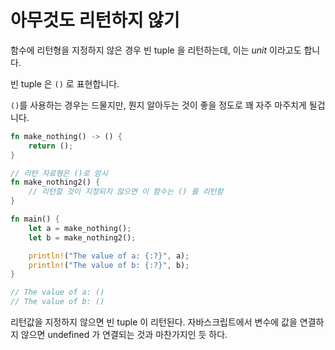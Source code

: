# 아무것도 리턴하지 않기

함수에 리턴형을 지정하지 않은 경우 빈 tuple 을 리턴하는데, 이는 _unit_ 이라고도 합니다.

빈 tuple 은 `()` 로 표현합니다.

`()`를 사용하는 경우는 드물지만, 뭔지 알아두는 것이 좋을 정도로 꽤 자주 마주치게 될겁니다.

```rs
fn make_nothing() -> () {
    return ();
}

// 리턴 자료형은 ()로 암시
fn make_nothing2() {
    // 리턴할 것이 지정되지 않으면 이 함수는 () 를 리턴함
}

fn main() {
    let a = make_nothing();
    let b = make_nothing2();

    println!("The value of a: {:?}", a);
    println!("The value of b: {:?}", b);
}

// The value of a: ()
// The value of b: ()
```

리턴값을 지정하지 않으면 빈 tuple 이 리턴된다.
자바스크립트에서 변수에 값을 연결하지 않으면 undefined 가 연결되는 것과 마찬가지인 듯 하다.
